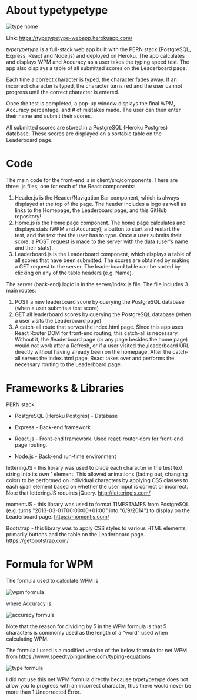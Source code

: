 # About typetypetype

![type home](https://user-images.githubusercontent.com/52224377/107892717-9f5de480-6eec-11eb-9d7b-5688af372027.PNG)

Link: https://typetypetype-webapp.herokuapp.com/

*typetypetype* is a full-stack web app built with the PERN stack (PostgreSQL, Express, React and Node.js) and deployed on Heroku. The app calculates and displays WPM and Accuracy as a user takes the typing speed test. The app also displays a table of all submitted scores on the Leaderboard page.

Each time a correct character is typed, the character fades away. If an incorrect character is typed, the character turns red and the user cannot progress until the correct character is entered.

Once the test is completed, a pop-up window displays the final WPM, Accuracy percentage, and # of mistakes made. The user can then enter their name and submit their scores. 

All submitted scores are stored in a PostgreSQL (Heroku Postgres) database. These scores are displayed on a sortable table on the Leaderboard page.

# Code

The main code for the front-end is in client/src/components. There are three .js files, one for each of the React components:

1) Header.js is the Header/Navigation Bar component, which is always displayed at the top of the page. The header includes a logo as well as links to the Homepage, the Leaderboard page, and this GitHub repository!
2) Home.js is the Home page component. The home page calculates and displays stats (WPM and Accuracy), a button to start and restart the test, and the text that the user has to type. Once a user submits their score, a POST request is made to the server with the data (user's name and their stats).
3) Leaderboard.js is the Leaderboard component, which displays a table of all scores that have been submitted. The scores are obtained by making a GET request to the server. The leaderboard table can be sorted by clicking on any of the table headers (e.g. Name).

The server (back-end) logic is in the server/index.js file. The file includes 3 main routes:

1) POST a new leaderboard score by querying the PostgreSQL database (when a user submits a test score)
2) GET all leaderboard scores by querying the PostgreSQL database (when a user visits the Leaderboard page)
3) A catch-all route that serves the index.html page. Since this app uses React Router DOM for front-end routing, this catch-all is necessary. Without it, the /leaderboard page (or any page besides the home page) would not work after a Refresh, or if a user visited the /leaderboard URL directly without having already been on the homepage. After the catch-all serves the index.html page, React takes over and performs the necessary routing to the Leaderboard page.

# Frameworks & Libraries 

PERN stack:

 - PostgreSQL (Heroku Postgres) - Database

 - Express - Back-end framework

 - React.js - Front-end framework. Used react-router-dom for front-end page routing.

 - Node.js - Back-end run-time environment

letteringJS - this library was used to place each character in the test text string into its own '<span> element. This allowed animations (fading out, changing color) to be performed on individual characters by applying CSS classes to each span element based on whether the user input is correct or incorrect. Note that letteringJS requires jQuery. http://letteringjs.com/
  
momentJS - this library was used to format TIMESTAMPS from PostgreSQL (e.g. turns "2013-03-01T00:00:00+01:00" into "6/9/2014") to display on the Leaderboard page. https://momentjs.com/

Bootstrap - this library was to apply CSS styles to various HTML elements, primarily buttons and the table on the Leaderboard page. https://getbootstrap.com/

# Formula for WPM

The formula used to calculate WPM is 

![wpm formula](https://user-images.githubusercontent.com/52224377/107912580-5fb2ef00-6f24-11eb-9704-a0054cd5b642.PNG)

where Accuracy is 

![accuracy formula](https://user-images.githubusercontent.com/52224377/107912298-e9ae8800-6f23-11eb-8d49-496fc59e5df1.PNG)

Note that the reason for dividing by 5 in the WPM formula is that 5 characters is commonly used as the length of a "word" used when calculating WPM.

The formula I used is a modified version of the below formula for net WPM from https://www.speedtypingonline.com/typing-equations

![type formula](https://user-images.githubusercontent.com/52224377/107911670-9daf1380-6f22-11eb-89b4-1bb33e810cf1.png)

I did not use this net WPM formula directly because typetypetype does not allow you to progress with an incorrect character, thus there would never be more than 1 Uncorrected Error.
